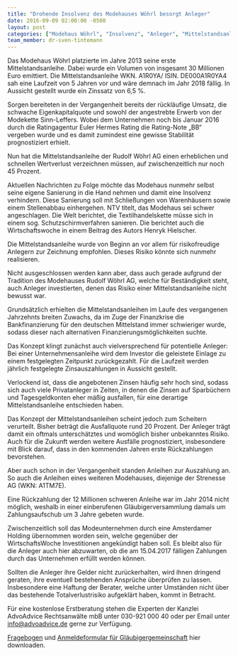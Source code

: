 ```yaml
---
title: "Drohende Insolvenz des Modehauses Wöhrl besorgt Anleger"
date: 2016-09-09 02:00:00 -0500
layout: post
categories: ["Modehaus Wöhrl", "Insolvenz", "Anleger", "Mittelstandsanleihe", "Rendite", "Zinsen", "Gläubiger", "Amsterdamer Holding"]
team_member: dr-sven-tintemann
---
```


Das Modehaus Wöhrl platzierte im Jahre 2013 seine erste Mittelstandsanleihe. Dabei wurde ein Volumen von insgesamt 30 Millionen Euro emittiert. Die Mittelstandsanleihe WKN. A1R0YA/ ISIN. DE000A1R0YA4 sah eine Laufzeit von 5 Jahren vor und wäre demnach im Jahr 2018 fällig. In Aussicht gestellt wurde ein Zinssatz von 6,5 %.

Sorgen bereiteten in der Vergangenheit bereits der rückläufige Umsatz, die schwache Eigenkapitalquote und sowohl der angestrebte Erwerb von der Modekette Sinn-Leffers. Wobei dem Unternehmen noch bis Januar 2016 durch die Ratingagentur Euler Hermes Rating die Rating-Note „BB“ vergeben wurde und es damit zumindest eine gewisse Stabilität prognostiziert erhielt.

Nun hat die Mittelstandsanleihe der Rudolf Wöhrl AG einen erheblichen und schnellen Wertverlust verzeichnen müssen, auf zwischenzeitlich nur noch 45 Prozent.

Aktuellen Nachrichten zu Folge möchte das Modehaus nunmehr selbst seine eigene Sanierung in die Hand nehmen und damit eine Insolvenz verhindern. Diese Sanierung soll mit Schließungen von Warenhäusern sowie einem Stellenabbau einhergehen. NTV titelt, das Modehaus sei schwer angeschlagen. Die Welt berichtet, die Textilhandelskette müsse sich in einem sog. Schutzschirmverfahren sanieren. Die berichtet auch die Wirtschaftswoche in einem Beitrag des Autors Henryk Hielscher.

Die Mittelstandsanleihe wurde von Beginn an vor allem für risikofreudige Anlegern zur Zeichnung empfohlen. Dieses Risiko könnte sich nunmehr realisieren.

Nicht ausgeschlossen werden kann aber, dass auch gerade aufgrund der Tradition des Modehauses Rudolf Wöhrl AG, welche für Beständigkeit steht, auch Anleger investierten, denen das Risiko einer Mittelstandsanleihe nicht bewusst war.

Grundsätzlich erhielten die Mittelstandsanleihen im Laufe des vergangenen Jahrzehnts breiten Zuwachs, da im Zuge der Finanzkrise die Bankfinanzierung für den deutschen Mittelstand immer schwieriger wurde, sodass dieser nach alternativen Finanzierungsmöglichkeiten suchte.

Das Konzept klingt zunächst auch vielversprechend für potentielle Anleger: Bei einer Unternehmensanleihe wird dem Investor die geleistete Einlage zu einem festgelegten Zeitpunkt zurückgezahlt. Für die Laufzeit werden jährlich festgelegte Zinsauszahlungen in Aussicht gestellt.

Verlockend ist, dass die angebotenen Zinsen häufig sehr hoch sind, sodass sich auch viele Privatanleger in Zeiten, in denen die Zinsen auf Sparbüchern und Tagesgeldkonten eher mäßig ausfallen, für eine derartige Mittelstandsanleihe entschieden haben.

Das Konzept der Mittelstandsanleihen scheint jedoch zum Scheitern verurteilt. Bisher beträgt die Ausfallquote rund 20 Prozent. Der Anleger trägt damit ein oftmals unterschätztes und womöglich bisher unbekanntes Risiko. Auch für die Zukunft werden weitere Ausfälle prognostiziert, insbesondere mit Blick darauf, dass in den kommenden Jahren erste Rückzahlungen bevorstehen.

Aber auch schon in der Vergangenheit standen Anleihen zur Auszahlung an. So auch die Anleihen eines weiteren Modehauses, diejenige der Strenesse AG (WKN: A1TM7E).

Eine Rückzahlung der 12 Millionen schweren Anleihe war im Jahr 2014 nicht möglich, weshalb in einer einberufenen Gläubigerversammlung damals um Zahlungsaufschub um 3 Jahre gebeten wurde.

Zwischenzeitlich soll das Modeunternehmen durch eine Amsterdamer Holding übernommen worden sein, welche gegenüber der WirtschaftsWoche Investitionen angekündigt haben soll. Es bleibt also für die Anleger auch hier abzuwarten, ob die am 15.04.2017 fälligen Zahlungen durch das Unternehmen erfüllt werden können.

Sollten die Anleger ihre Gelder nicht zurückerhalten, wird ihnen dringend geraten, ihre eventuell bestehenden Ansprüche überprüfen zu lassen. Insbesondere eine Haftung der Berater, welche unter Umständen nicht über das bestehende Totalverlustrisiko aufgeklärt haben, kommt in Betracht.

Für eine kostenlose Erstberatung stehen die Experten der Kanzlei AdvoAdvice Rechtsanwälte mbB unter 030-921 000 40 oder per Email unter [info@advoadvice.de](mailto:info@advoadvice.de) gerne zur Verfügung.

[Fragebogen](/samples/content_entries/Fragebogen_W_hrl.pdf "Fragebogen Wöhrl Anleihe") und [Anmeldeformular für Gläubigergemeinschaft](/samples/content_entries/Anmeldeformular_zur_Gesch_digtengemeinschaft_W_hrl.pdf "Anmeldeformular Wöhrl Anleihe") hier downloaden.

